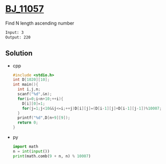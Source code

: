 # [BJ_11057](https://acmicpc.net/problem/11057)

Find N length ascending number

```txt
Input: 3
Output: 220
```

## Solution

* cpp

  ```cpp
  #include <stdio.h>
  int D[1020][10];
  int main(){
    int i,j,n;
    scanf("%d",&n);
    for(i=0;i<n+10;++i){
      D[i][0]=1;
      for(j=1;j<10&&j<=i;++j)D[i][j]=(D[i-1][j]+D[i-1][j-1])%10007;
    }
    printf("%d",D[n+9][9]);
    return 0;
  }
  ```

* py

  ```py
  import math
  n = int(input())
  print(math.comb(9 + n, n) % 10007)
  ```
